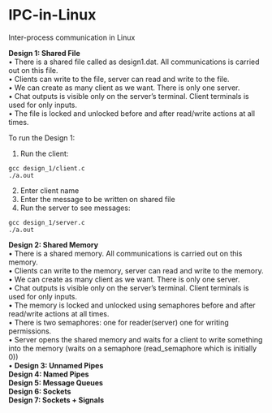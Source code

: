 # IPC-in-Linux
Inter-process communication in Linux

**Design 1: Shared File**
<br>
• There is a shared file called as design1.dat. All communications is carried out on this file.
<br>
• Clients can write to the file, server can read and write to the file.
<br>
• We can create as many client as we want. There is only one server.
<br>
• Chat outputs is visible only on the server’s terminal. Client terminals is used for only inputs.
<br>
• The file is locked and unlocked before and after read/write actions at all times.

To run the Design 1:
1) Run the client:
```
gcc design_1/client.c
./a.out
```
2) Enter client name
3) Enter the message to be written on shared file
4) Run the server to see messages:
```
gcc design_1/server.c
./a.out
```

**Design 2: Shared Memory**
<br>
• There is a shared memory. All communications is carried out on this memory.
<br>
• Clients can write to the memory, server can read and write to the memory.
<br>
• We can create as many client as we want. There is only one server.
<br>
• Chat outputs is visible only on the server’s terminal. Client terminals is used for only inputs.
<br>
• The memory is locked and unlocked using semaphores before and after read/write actions at all times.
<br>
• There is two semaphores: one for reader(server) one for writing permissions.
<br>
• Server opens the shared memory and waits for a client to write something into the memory (waits on a semaphore (read_semaphore which is initially 0))
<br>
• 
**Design 3: Unnamed Pipes**
<br>
**Design 4: Named Pipes**
<br>
**Design 5: Message Queues**
<br>
**Design 6: Sockets**
<br>
**Design 7: Sockets + Signals**
